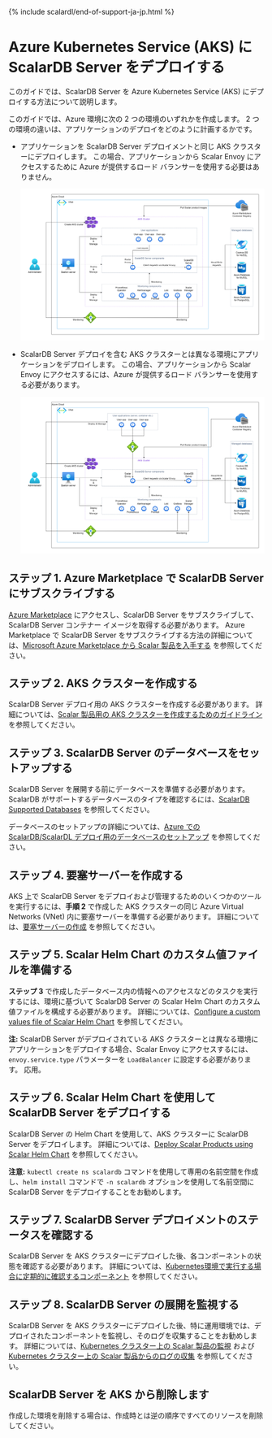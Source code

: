 {% include scalardl/end-of-support-ja-jp.html %}

# Azure Kubernetes Service (AKS) に ScalarDB Server をデプロイする

このガイドでは、ScalarDB Server を Azure Kubernetes Service (AKS) にデプロイする方法について説明します。

このガイドでは、Azure 環境に次の 2 つの環境のいずれかを作成します。 2 つの環境の違いは、アプリケーションのデプロイをどのように計画するかです。

* アプリケーションを ScalarDB Server デプロイメントと同じ AKS クラスターにデプロイします。 この場合、アプリケーションから Scalar Envoy にアクセスするために Azure が提供するロード バランサーを使用する必要はありません。
  
  ![image](./images/png/AKS_ScalarDB_Server_App_In_Cluster.drawio.png)  

* ScalarDB Server デプロイを含む AKS クラスターとは異なる環境にアプリケーションをデプロイします。 この場合、アプリケーションから Scalar Envoy にアクセスするには、Azure が提供するロード バランサーを使用する必要があります。

  ![image](./images/png/AKS_ScalarDB_Server_App_Out_Cluster.drawio.png)  

## ステップ 1. Azure Marketplace で ScalarDB Server にサブスクライブする

[Azure Marketplace](https://azuremarketplace.microsoft.com/en/marketplace/apps/scalarinc.scalardb) にアクセスし、ScalarDB Server をサブスクライブして、ScalarDB Server コンテナー イメージを取得する必要があります。 Azure Marketplace で ScalarDB Server をサブスクライブする方法の詳細については、[Microsoft Azure Marketplace から Scalar 製品を入手する](AzureMarketplaceGuide.md#microsoft-azure-marketplace-から-scalar-製品を入手する) を参照してください。

## ステップ 2. AKS クラスターを作成する

ScalarDB Server デプロイ用の AKS クラスターを作成する必要があります。 詳細については、[Scalar 製品用の AKS クラスターを作成するためのガイドライン](CreateAKSClusterForScalarProducts.md) を参照してください。

## ステップ 3. ScalarDB Server のデータベースをセットアップする

ScalarDB Server を展開する前にデータベースを準備する必要があります。 ScalarDB がサポートするデータベースのタイプを確認するには、[ScalarDB Supported Databases](https://github.com/scalar-labs/scalardb/blob/master/docs/scalardb-supported-databases.md) を参照してください。

データベースのセットアップの詳細については、[Azure での ScalarDB/ScalarDL デプロイ用のデータベースのセットアップ](SetupDatabaseForAzure.md) を参照してください。

## ステップ 4. 要塞サーバーを作成する

AKS 上で ScalarDB Server をデプロイおよび管理するためのいくつかのツールを実行するには、**手順 2** で作成した AKS クラスターの同じ Azure Virtual Networks (VNet) 内に要塞サーバーを準備する必要があります。 詳細については、[要塞サーバーの作成](CreateBastionServer.md) を参照してください。

## ステップ 5. Scalar Helm Chart のカスタム値ファイルを準備する

**ステップ 3** で作成したデータベース内の情報へのアクセスなどのタスクを実行するには、環境に基づいて ScalarDB Server の Scalar Helm Chart のカスタム値ファイルを構成する必要があります。 詳細については、[Configure a custom values file of Scalar Helm Chart](https://github.com/scalar-labs/helm-charts/blob/main/docs/configure-custom-values-file.md) を参照してください。

**注:** ScalarDB Server がデプロイされている AKS クラスターとは異なる環境にアプリケーションをデプロイする場合、Scalar Envoy にアクセスするには、`envoy.service.type` パラメーターを `LoadBalancer` に設定する必要があります。 応用。

## ステップ 6. Scalar Helm Chart を使用して ScalarDB Server をデプロイする

ScalarDB Server の Helm Chart を使用して、AKS クラスターに ScalarDB Server をデプロイします。 詳細については、[Deploy Scalar Products using Scalar Helm Chart](https://github.com/scalar-labs/helm-charts/blob/main/docs/how-to-deploy-scalar-products.md) を参照してください。

**注意:** `kubectl create ns scalardb` コマンドを使用して専用の名前空間を作成し、`helm install` コマンドで `-n scalardb` オプションを使用して名前空間に ScalarDB Server をデプロイすることをお勧めします。

## ステップ 7. ScalarDB Server デプロイメントのステータスを確認する

ScalarDB Server を AKS クラスターにデプロイした後、各コンポーネントの状態を確認する必要があります。 詳細については、[Kubernetes環境で実行する場合に定期的に確認するコンポーネント](RegularCheck.md) を参照してください。

## ステップ 8. ScalarDB Server の展開を監視する

ScalarDB Server を AKS クラスターにデプロイした後、特に運用環境では、デプロイされたコンポーネントを監視し、そのログを収集することをお勧めします。 詳細については、[Kubernetes クラスター上の Scalar 製品の監視](K8sMonitorGuide.md) および[Kubernetes クラスター上の Scalar 製品からのログの収集](K8sLogCollectionGuide.md) を参照してください。

## ScalarDB Server を AKS から削除します

作成した環境を削除する場合は、作成時とは逆の順序ですべてのリソースを削除してください。

